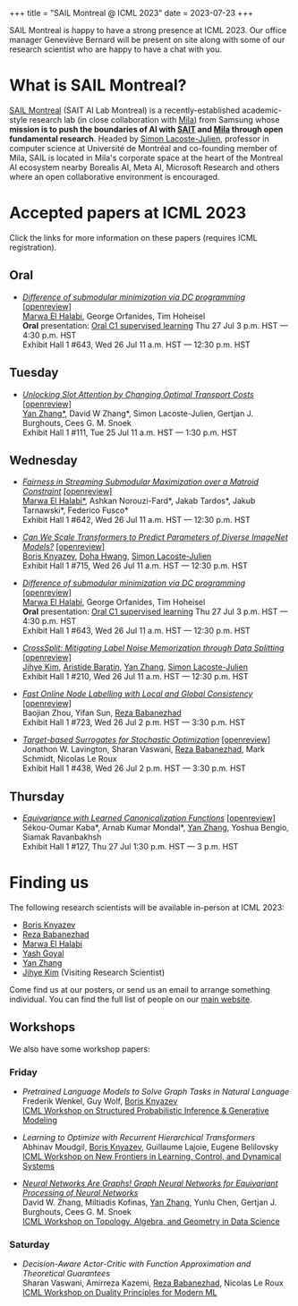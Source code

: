 +++
title = "SAIL Montreal @ ICML 2023"
date = 2023-07-23
+++



SAIL Montreal is happy to have a strong presence at ICML 2023. Our office manager Geneviève Bernard will be present on site along with some of our research scientist who are happy to have a chat with you.

# What is SAIL Montreal?
[SAIL Montreal](https://www.sait.samsung.co.kr/saithome/about/labs.do) (SAIT AI Lab Montreal) is a recently-established academic-style research lab (in close collaboration with [Mila](https://mila.quebec/)) from Samsung whose **mission is to push the boundaries of AI with [SAIT](https://www.sait.samsung.co.kr) and [Mila](https://mila.quebec/) through open fundamental research**. Headed by [Simon Lacoste-Julien](https://mila.quebec/en/person/simon-lacoste-julien/), professor in computer science at Université de Montréal and co-founding member of Mila, SAIL is located in Mila's corporate space at the heart of the Montreal AI ecosystem nearby Borealis AI, Meta AI, Microsoft Research and others where an open collaborative environment is encouraged.


# Accepted papers at ICML 2023
Click the links for more information on these papers (requires ICML registration).

## Oral
- <i>[Difference of submodular minimization via DC programming](https://icml.cc/virtual/2023/poster/24871)</i> [[openreview]](https://openreview.net/forum?id=e1lKKjkNMj)<br />
<u>Marwa El Halabi</u>, George Orfanides, Tim Hoheisel<br />
**Oral** presentation: [Oral C1 supervised learning](https://icml.cc/virtual/2023/session/25595)
Thu 27 Jul
3 p.m. HST —
4:30 p.m. HST<br />
Exhibit Hall 1 #643, Wed 26 Jul 11 a.m. HST — 12:30 p.m. HST

## Tuesday
- <i>[Unlocking Slot Attention by Changing Optimal Transport Costs](https://icml.cc/virtual/2023/poster/24697)</i> [[openreview]](https://openreview.net/forum?id=FMomWFNh5d)<br />
<u>Yan Zhang\*</u>, David W Zhang\*, Simon Lacoste-Julien, Gertjan J. Burghouts, Cees G. M. Snoek<br />
Exhibit Hall 1 #111, Tue 25 Jul
11 a.m. HST —
1:30 p.m. HST

## Wednesday
- <i>[Fairness in Streaming Submodular Maximization over a Matroid Constraint](https://icml.cc/virtual/2023/poster/24603)</i> [[openreview]](https://openreview.net/forum?id=KrsaROSs8b)<br />
<u>Marwa El Halabi\*</u>, Ashkan Norouzi-Fard\*, Jakab Tardos*, Jakub Tarnawski\*, Federico Fusco\*<br />
Exhibit Hall 1 #642, Wed 26 Jul
11 a.m. HST —
12:30 p.m. HST

- <i>[Can We Scale Transformers to Predict Parameters of Diverse ImageNet Models?](https://icml.cc/virtual/2023/poster/24569)</i> [[openreview]](https://openreview.net/forum?id=7UXf8dAz5T)<br />
<u>Boris Knyazev</u>, <u>Doha Hwang</u>, <u>Simon Lacoste-Julien</u><br />
Exhibit Hall 1 #715, Wed 26 Jul
11 a.m. HST —
12:30 p.m. HST
  
- <i>[Difference of submodular minimization via DC programming](https://icml.cc/virtual/2023/poster/24871)</i> [[openreview]](https://openreview.net/forum?id=e1lKKjkNMj)<br />
<u>Marwa El Halabi</u>, George Orfanides, Tim Hoheisel<br />
**Oral** presentation: [Oral C1 supervised learning](https://icml.cc/virtual/2023/session/25595)
Thu 27 Jul
3 p.m. HST —
4:30 p.m. HST<br />
Exhibit Hall 1 #643, Wed 26 Jul 11 a.m. HST — 12:30 p.m. HST

- <i>[CrossSplit: Mitigating Label Noise Memorization through Data Splitting](https://icml.cc/virtual/2023/poster/24728)</i> [[openreview]](https://openreview.net/forum?id=yeF3FMIIpm)<br />
<u>Jihye Kim</u>, <u>Aristide Baratin</u>, <u>Yan Zhang</u>, <u>Simon Lacoste-Julien</u></u><br />
Exhibit Hall 1 #210, Wed 26 Jul
11 a.m. HST —
12:30 p.m. HST

- <i>[Fast Online Node Labelling with Local and Global Consistency](https://icml.cc/virtual/2023/poster/24172)</i> [[openreview]](https://openreview.net/forum?id=p6T3omuNZK)<br />
Baojian Zhou, Yifan Sun, <u>Reza Babanezhad</u><br />
Exhibit Hall 1 #723, Wed 26 Jul
2 p.m. HST —
3:30 p.m. HST

- <i>[Target-based Surrogates for Stochastic Optimization](https://icml.cc/virtual/2023/poster/24360)</i> [[openreview]](https://openreview.net/forum?id=QExVqoGknN)<br />
Jonathon W. Lavington, Sharan Vaswani, <u>Reza Babanezhad</u>, Mark Schmidt, Nicolas Le Roux<br />
Exhibit Hall 1 #438, Wed 26 Jul
2 p.m. HST —
3:30 p.m. HST

## Thursday
- <i>[Equivariance with Learned Canonicalization Functions](https://icml.cc/virtual/2023/poster/23623)</i> [[openreview]](https://openreview.net/forum?id=Jng8ejqTZi)<br />
Sékou-Oumar Kaba*, Arnab Kumar Mondal*, <u>Yan Zhang</u>, Yoshua Bengio, Siamak Ravanbakhsh<br />
Exhibit Hall 1 #127, Thu 27 Jul
1:30 p.m. HST —
3 p.m. HST

# Finding us
The following research scientists will be available in-person at ICML 2023:
- [Boris Knyazev](https://scholar.google.ca/citations?user=Dp9VFB0AAAAJ&hl)
- [Reza Babanezhad](https://scholar.google.ca/citations?hl=en&user=KLrwPsgAAAAJ)
- [Marwa El Halabi](https://scholar.google.com/citations?user=Vd6RW7cAAAAJ)
- [Yash Goyal](https://scholar.google.com/citations?user=4pTInM8AAAAJ)
- [Yan Zhang](https://scholar.google.com/citations?user=XtCqbfEAAAAJ)
- [Jihye Kim](https://scholar.google.com/citations?user=USrf_BYAAAAJ) (Visiting Research Scientist)

Come find us at our posters, or send us an email to arrange something individual.
You can find the full list of people on our [main website](https://www.sait.samsung.co.kr/saithome/about/labs.do).

## Workshops

We also have some workshop papers:

### Friday

- <i>Pretrained Language Models to Solve Graph Tasks in Natural Language</i><br />
Frederik Wenkel, Guy Wolf, <u>Boris Knyazev</u><br />
[ICML Workshop on Structured Probabilistic Inference & Generative Modeling](https://spigmworkshop.github.io/)

- <i>Learning to Optimize with Recurrent Hierarchical Transformers</i><br />
Abhinav Moudgil, <u>Boris Knyazev</u>, Guillaume Lajoie, Eugene Belilovsky<br />
[ICML Workshop on New Frontiers in Learning, Control, and Dynamical Systems](https://frontiers4lcd.github.io/)

- <i>[Neural Networks Are Graphs! Graph Neural Networks for Equivariant Processing of Neural Networks](https://icml.cc/virtual/2023/27533)</i><br />
David W. Zhang, Miltiadis Kofinas, <u>Yan Zhang</u>, Yunlu Chen, Gertjan J. Burghouts, Cees G. M. Snoek<br />
[ICML Workshop on Topology, Algebra, and Geometry in Data Science](https://www.tagds.com/events/conference-workshops/tag-ml23)

### Saturday

- <i>Decision-Aware Actor-Critic with Function Approximation and Theoretical Guarantees</i><br />
Sharan Vaswani, Amirreza Kazemi, <u>Reza Babanezhad</u>, Nicolas Le Roux<br />
[ICML Workshop on Duality Principles for Modern ML](https://dp4ml.github.io/)


<!-- more -->
